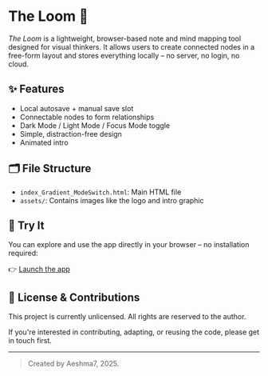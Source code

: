 # The Loom 🧵

_The Loom_ is a lightweight, browser-based note and mind mapping tool designed for visual thinkers. It allows users to create connected nodes in a free-form layout and stores everything locally – no server, no login, no cloud.

## ✨ Features

- Local autosave + manual save slot
- Connectable nodes to form relationships
- Dark Mode / Light Mode / Focus Mode toggle
- Simple, distraction-free design
- Animated intro

## 🗂️ File Structure

- `index_Gradient_ModeSwitch.html`: Main HTML file
- `assets/`: Contains images like the logo and intro graphic

## 🚀 Try It

You can explore and use the app directly in your browser – no installation required:

👉 [Launch the app](https://aeshma7.github.io/The-Loom/)


## 📌 License & Contributions

This project is currently unlicensed. All rights are reserved to the author.

If you're interested in contributing, adapting, or reusing the code, please get in touch first.

---

> Created by Aeshma7, 2025.
